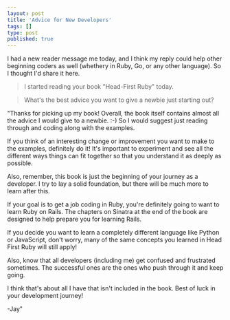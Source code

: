 ```yaml
---
layout: post
title: 'Advice for New Developers'
tags: []
type: post
published: true
---
```


I had a new reader message me today, and I think my reply could help other beginning coders as well (whethery in Ruby, Go, or any other language). So I thought I'd share it here.

> I started reading your book "Head-First Ruby" today.

> What's the best advice you want to give a newbie just starting out?

"Thanks for picking up my book! Overall, the book itself contains almost all the advice I would give to a newbie. :-) So I would suggest just reading through and coding along with the examples.

If you think of an interesting change or improvement you want to make to the examples, definitely do it! It's important to experiment and see all the different ways things can fit together so that you understand it as deeply as possible.

Also, remember, this book is just the beginning of your journey as a developer. I try to lay a solid foundation, but there will be much more to learn after this.

If your goal is to get a job coding in Ruby, you're definitely going to want to learn Ruby on Rails. The chapters on Sinatra at the end of the book are designed to help prepare you for learning Rails.

If you decide you want to learn a completely different language like Python or JavaScript, don't worry, many of the same concepts you learned in Head First Ruby will still apply!

Also, know that all developers (including me) get confused and frustrated sometimes. The successful ones are the ones who push through it and keep going. 

I think that's about all I have that isn't included in the book. Best of luck in your development journey!

-Jay"
